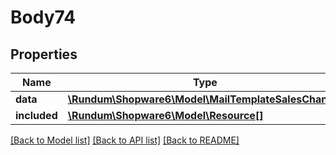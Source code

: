 # Body74

## Properties
Name | Type | Description | Notes
------------ | ------------- | ------------- | -------------
**data** | [**\Rundum\Shopware6\Model\MailTemplateSalesChannel**](MailTemplateSalesChannel.md) |  | [optional] 
**included** | [**\Rundum\Shopware6\Model\Resource[]**](Resource.md) |  | [optional] 

[[Back to Model list]](../../README.md#documentation-for-models) [[Back to API list]](../../README.md#documentation-for-api-endpoints) [[Back to README]](../../README.md)

